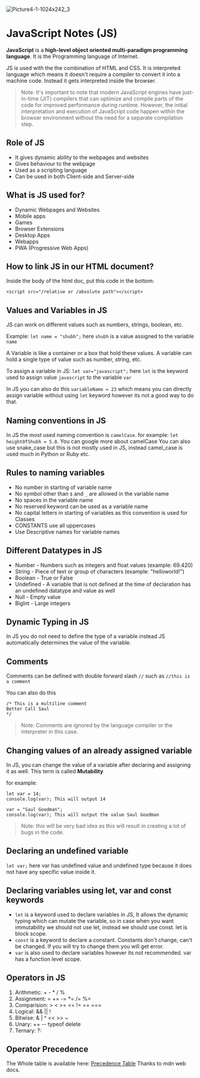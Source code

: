 ![Picture4-1-1024x242_3](https://github.com/shubhsharma19/web-development-notes/assets/69891912/b47840c9-0d9b-4838-a161-abbeb598cd61)

# JavaScript Notes (JS)

**JavaScript** is a **high-level object oriented multi-paradigm programming language**. It is the Programming language of Internet. 

JS is used with the the combination of HTML and CSS. It is interpreted language which means it doesn't require a compiler to convert it into a machine code. Instead it gets interpreted inside the browser.

> Note: It's important to note that modern JavaScript engines have just-in-time (JIT) compilers that can optimize and compile parts of the code for improved performance during runtime. However, the initial interpretation and execution of JavaScript code happen within the browser environment without the need for a separate compilation step.

## Role of JS
- It gives dynamic ability to the webpages and websites
- Gives behaviour to the webpage
- Used as a scripting language
- Can be used in both Client-side and Server-side

## What is JS used for?
- Dynamic Webpages and Websites
- Mobile apps 
- Games
- Browser Extensions
- Desktop Apps
- Webapps
- PWA (Progressive Web Apps)

## How to link JS in our HTML document?
Inside the body of the html doc, put this code in the bottom:

`<script src="/relative or /absolute path"></script>`

## Values and Variables in JS
JS can work on different values such as numbers, strings, boolean, etc.

Example: `let name = "shubh";` here `shubh` is a value assigned to the variable `name` 

A Variable is like a container or a box that hold these values. A variable can hold a single type of value such as number, string, etc.

To assign a variable in JS: `let var="javascript";` here `let` is the keyword used to assign value `javascript` to the variable `var`

In JS you can also do this `variableName = 23` which means you can directly assign variable without using `let` keyword however its not a good way to do that.

## Naming conventions in JS
In JS the most used naming convention is `camelCase`. for example: `let heightOfShubh = 5.8`. You can google more about camelCase
You can also use snake_case but this is not mostly used in JS, instead camel_case is used much in Python or Ruby etc.

## Rules to naming variables
- No number in starting of variable name
- No symbol other than `$` and `_` are allowed in the variable name
- No spaces in the variable name
- No reserved keyword can be used as a variable name
- No capital letters in starting of variables as this convention is used for Classes
- CONSTANTS use all uppercases
- Use Descriptive names for variable names

## Different Datatypes in JS
- Number - Numbers such as integers and float values (example: 69.420)
- String - Piece of text or group of characters (example: "helloworld!")
- Boolean - True or False
- Undefined - A variable that is not defined at the time of declaration has an undefined datatype and value as well 
- Null - Empty value
- BigInt - Large integers

## Dynamic Typing in JS
In JS you do not need to define the type of a variable instead JS automatically determines the value of the variable.

## Comments
Comments can be defined with double forward slash `//` such as `//this is a comment` 

You can also do this 

```
/* This is a multiline comment
Better Call Saul
*/
```

> Note: Comments are ignored by the language compiler or the interpreter in this case.

## Changing values of an already assigned variable
In JS, you can change the value of a variable after declaring and assigning it as well. This term is called **Mutability**

for example: 
```
let var = 14;
console.log(var); This will output 14

var = "Saul Goodman";
console.log(var); This will output the value Saul Goodman
```
> Note: this will be very bad idea as this will result in creating a lot of bugs in the code.

## Declaring an undefined variable
`let var;` here var has undefined value and undefined type because it does not have any specific value inside it. 

## Declaring variables using let, var and const keywords
- `let` is a keyword used to declare variables in JS, It allows the dynamic typing which can mutate the variable, so in case when you want immutability we should not use let, instead we should use const. let is block scope.
- `const` is a keyword to declare a constant. Constants don't change, can't be changed. If you will try to change them you will get error.
- `var` is also used to declare variables however its not recommended. var has a function level scope.

## Operators in JS
1. Arithmetic: + - * / % 
2. Assignment: = += -= *= /= %=
3. Comparision: > < >= <= != == ===
4. Logical: && || !
5. Bitwise: & | ^ << >> ~
6. Unary: ++ -- typeof delete
7. Ternary: ?:

## Operator Precedence
The Whole table is available here: [Precedence Table](https://developer.mozilla.org/en-US/docs/Web/JavaScript/Reference/Operators/Operator_precedence#table) 
Thanks to mdn web docs.
